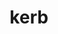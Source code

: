 ---
category: 4-letters
denotation: null
name: kerb
reference_link: https://www.etymonline.com/word/kerb
root_language: null
root_name: null
title: kerb
type: free
word_sums:
- respelling: kerb
  sum: 'Kerb + '
---